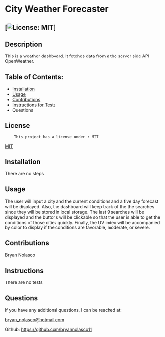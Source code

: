 
# City Weather Forecaster

## [![License: MIT](https://img.shields.io/badge/License-MIT-yellow.svg)]

## Description
This is a weather dashboard.  It fetches data from a the server side API OpenWeather.

## Table of Contents:

* [Installation](#installation)
* [Usage](#usage)
* [Contributions](#contributions)
* [Instructions for Tests](#instructions)
* [Questions](#questions)


## License
        This project has a license under : MIT
        
[MIT](https://opensource.org/licenses/MIT)



## Installation
There are no steps

## Usage
The user will input a city and the current conditions and a five day forecast will be displayed.  Also, the dashboard will keep track of the the searches since they will be stored in local storage.  The last 9 searches will be displayed and the buttons will be clickable so that the user is able to get the conditions of those cities quickly.  Finally, the UV index will be accompanied by color to display if the conditions are favorable, moderate, or severe. 

## Contributions
Bryan Nolasco

## Instructions
There are no tests
 


 ## Questions

 If you have any additional questions, I can be reached at:
 
 bryan_nolasco@hotmail.com
 
 Github:
 https://github.com/bryannolasco11
 